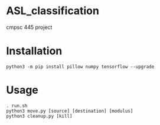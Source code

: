 # ASL_classification
cmpsc 445 project

<h1>Installation</h1>
<code>python3 -m pip install pillow numpy tensorflow --upgrade</code>
<h1>Usage</h1>
<code>. run.sh</code>
<br>
<code>python3 move.py [source] [destination] [modulus]</code>
<br>
<code>python3 cleanup.py [kill]
